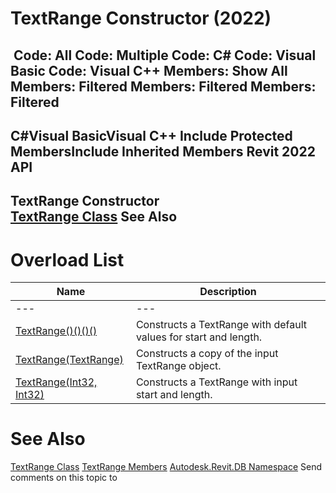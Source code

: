 # TextRange Constructor (2022)

﻿
 Code: All Code: Multiple Code: C# Code: Visual Basic Code: Visual C++  Members: Show All Members: Filtered Members: Filtered Members: Filtered   
---  
C#Visual BasicVisual C++
Include Protected MembersInclude Inherited Members
Revit 2022 API  
---  
TextRange Constructor   
[TextRange Class](8a00baaf-8cb8-d9f0-e0a0-eaa5aa16e55e.md "TextRange Class") See Also  
---  
# Overload List
| Name | Description |
| --- | --- |
| --- | --- | --- |
| [TextRange()()()()](bc22378b-bf4b-6535-3d32-b4a543c636fe.md "TextRange Constructor") | Constructs a TextRange with default values for start and length. |
| [TextRange(TextRange)](a43af5a1-7b1d-f9a0-da1b-37f176e65bd9.md "TextRange Constructor \(TextRange\)") | Constructs a copy of the input TextRange object. |
| [TextRange(Int32, Int32)](97ab00e6-9f7c-e73f-4dd8-54addfb73654.md "TextRange Constructor \(Int32, Int32\)") | Constructs a TextRange with input start and length. |

# See Also
[TextRange Class](8a00baaf-8cb8-d9f0-e0a0-eaa5aa16e55e.md "TextRange Class")
[TextRange Members](3036d128-6be4-2e14-a1b4-fae307429140.md "TextRange Members")
[Autodesk.Revit.DB Namespace](87546ba7-461b-c646-cbb1-2cb8f5bff8b2.md "Autodesk.Revit.DB Namespace")
Send comments on this topic to 